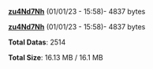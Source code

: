 [**zu4Nd7Nh**](/data/zu4Nd7Nh.txt) (01/01/23 - 15:58)- 4837 bytes

[**zu4Nd7Nh**](/data/zu4Nd7Nh.txt) (01/01/23 - 15:58)- 4837 bytes

**Total Datas**: 2514

**Total Size**: 16.13 MB / 16.1 MB